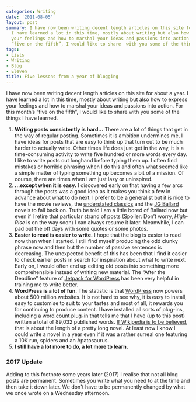 ```yaml
---
categories: Writing
date: '2011-08-05'
layout: post
summary: I have now been writing decent length articles on this site for about a year.
  I have learned a lot in this time, mostly about writing but also how to express
  your feelings and how to marshal your ideas and passions into action. For this month’s
  “five on the fifth”, I would like to share  with you some of the things I have learned.
tags:
- Lists
- Writing
- Blog
- Eleven
title: Five lessons from a year of blogging
---
```


I have now been writing decent length articles on this site for about a year. I have learned a lot in this time, mostly about writing but also how to express your feelings and how to marshal your ideas and passions into action. For this month’s “five on the fifth”, I would like to share  with you some of the things I have learned.

1. **Writing posts consistently is hard…** There are a lot of things that get in the way of regular posting. Sometimes it is ambition undermines me, I have ideas for posts that are easy to think up that turn out to be much harder to actually write. Other times life does just get in the way, it is  a time-consuming activity to write five hundred or more words every day. I like to write posts out longhand before typing them up. I often find mistakes or horrible phrasing when I do this and often what seemed like a simple matter of typing something up becomes a bit of a mission. Of course, there are times when I am just lazy or uninspired.
2. **…except when it is easy.** I discovered early on that having a few arcs through the posts was a good idea as it makes you think a few in advance about what to do next. I prefer to be a generalist but it is nice to have the movie reviews, the [understated classics](understated-classics) and the [JG Ballard](j-g-ballard) novels to fall back on. Truth be told I am a little bored of Ballard now but even if I retire that particular strand of posts (Spoiler: Don’t worry, _High-Rise_ is on the way soon) I can always resume it later. Meanwhile, I can pad out the off days with some quotes or some photos. 
3. **Easier to read is easier to write.** I hope that the blog is easier to read now than when I started. I still find myself producing the odd clunky phrase now and then but the number of passive sentences is decreasing. The unexpected benefit of this has been that I find it easier to check earlier posts in search for inspiration about what to write next. Early on, I would often end up editing old posts into something more comprehensible instead of writing new material. The “After the Deadline” feature of [Jetpack for WordPress](http://wordpress.org/extend/plugins/jetpack/) has been very helpful in training me to write better.
4. **WordPress is a lot of fun.** The statistic is that [WordPress](http://www.wordpress.org/) now powers about 500 million websites. It is not hard to see why, it is easy to install, easy to customise to suit to your tastes and most of all, it rewards you for continuing to produce content. I have installed all sorts of plug-ins, including a [word count plug-in](http://wordpress.org/extend/plugins/wp-word-count/) that tells me that I have (up to this post) written a total of 89,032 published words. [If Wikipedia is to be believed](http://en.wikipedia.org/wiki/Length_of_a_novel), that is about the length of a pretty long novel. At least now I know I could write a novel in a year even if it was a rather surreal one featuring a 10K run, spiders and an Apatosaurus.
5. **I still have a lot more to do, a lot more to learn.**

### 2017 Update

Adding to this footnote some years later (2017) I realise that not all blog posts are permanent. Sometimes you write what you need to at the time and then take it down later. We don't have to be permanently changed by what we once wrote on a Wednesday afternoon.